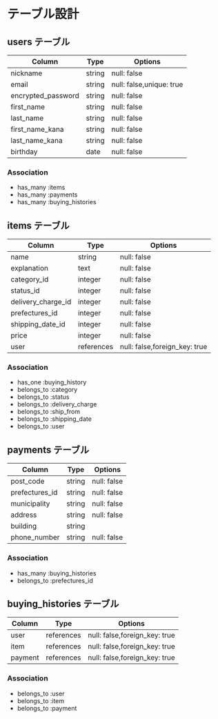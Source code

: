 # テーブル設計

## users テーブル

| Column             | Type   | Options                  |
| ------------------ | ------ | ------------------------ |
| nickname           | string | null: false              |
| email              | string | null: false,unique: true |
| encrypted_password | string | null: false              |
| first_name         | string | null: false              |
| last_name          | string | null: false              |
| first_name_kana    | string | null: false              |
| last_name_kana     | string | null: false              |
| birthday           | date   | null: false              |

### Association

- has_many :items
- has_many :payments
- has_many :buying_histories

## items テーブル

| Column             | Type       | Options                       |
| ------------------ | ---------- | ----------------------------- |
| name               | string     | null: false                   |
| explanation        | text       | null: false                   |
| category_id        | integer    | null: false                   |
| status_id          | integer    | null: false                   |
| delivery_charge_id | integer    | null: false                   |
| prefectures_id     | integer    | null: false                   |
| shipping_date_id   | integer    | null: false                   |
| price              | integer    | null: false                   |
| user               | references | null: false,foreign_key: true |

### Association

- has_one :buying_history
- belongs_to :category
- belongs_to :status
- belongs_to :delivery_charge
- belongs_to :ship_from
- belongs_to :shipping_date
- belongs_to :user

## payments テーブル

| Column             | Type       | Options                       |
| ------------------ | ---------- | ----------------------------- |
| post_code          | string     | null: false                   |
| prefectures_id     | string     | null: false                   |
| municipality       | string     | null: false                   |
| address            | string     | null: false                   |
| building           | string     |                               |
| phone_number       | string     | null: false                   |

### Association

- has_many :buying_histories
- belongs_to :prefectures_id

## buying_histories テーブル

| Column             | Type       | Options                       |
| ------------------ | ---------- | ----------------------------- |
| user               | references | null: false,foreign_key: true |
| item               | references | null: false,foreign_key: true |
| payment            | references | null: false,foreign_key: true |

### Association

- belongs_to :user
- belongs_to :item
- belongs_to :payment